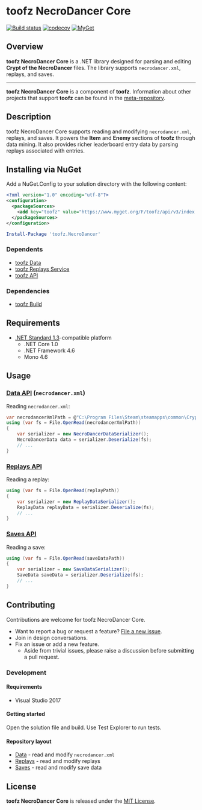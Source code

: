 # toofz NecroDancer Core

[![Build status](https://ci.appveyor.com/api/projects/status/de1vj801al1krlfa/branch/master?svg=true)](https://ci.appveyor.com/project/leonard-thieu/toofz-necrodancer-core/branch/master)
[![codecov](https://codecov.io/gh/leonard-thieu/toofz-necrodancer-core/branch/master/graph/badge.svg)](https://codecov.io/gh/leonard-thieu/toofz-necrodancer-core)
[![MyGet](https://img.shields.io/myget/toofz/v/toofz.NecroDancer.svg)](https://www.myget.org/feed/toofz/package/nuget/toofz.NecroDancer)

## Overview

**toofz NecroDancer Core** is a .NET library designed for parsing and editing **Crypt of the NecroDancer** files. 
The library supports `necrodancer.xml`, replays, and saves.

---

**toofz NecroDancer Core** is a component of **toofz**. 
Information about other projects that support **toofz** can be found in the [meta-repository](https://github.com/leonard-thieu/toofz-necrodancer).

## Description

toofz NecroDancer Core supports reading and modifying `necrodancer.xml`, replays, and saves.
It powers the **Item** and **Enemy** sections of **toofz** through data mining. 
It also provides richer leaderboard entry data by parsing replays associated with entries.

## Installing via NuGet

Add a NuGet.Config to your solution directory with the following content:

```xml
<?xml version="1.0" encoding="utf-8"?>
<configuration>
  <packageSources>
    <add key="toofz" value="https://www.myget.org/F/toofz/api/v3/index.json" />
  </packageSources>
</configuration>
```

```powershell
Install-Package 'toofz.NecroDancer'
```

### Dependents

* [toofz Data](https://github.com/leonard-thieu/toofz-data)
* [toofz Replays Service](https://github.com/leonard-thieu/replays-service)
* [toofz API](https://github.com/leonard-thieu/api.toofz.com)

### Dependencies

* [toofz Build](https://github.com/leonard-thieu/toofz-build)

## Requirements

* [.NET Standard 1.3](https://github.com/dotnet/standard/blob/master/docs/versions.md)-compatible platform
  * .NET Core 1.0
  * .NET Framework 4.6
  * Mono 4.6

## Usage

### [Data API](src/toofz.NecroDancer/Data) (`necrodancer.xml`)

Reading `necrodancer.xml`:

```csharp
var necrodancerXmlPath = @"C:\Program Files\Steam\steamapps\common\Crypt of the NecroDancer\data\necrodancer.xml";
using (var fs = File.OpenRead(necrodancerXmlPath))
{
    var serializer = new NecroDancerDataSerializer();
    NecroDancerData data = serializer.Deserialize(fs);
    // ...
}
```

### [Replays API](src/toofz.NecroDancer/Replays)

Reading a replay:

```csharp
using (var fs = File.OpenRead(replayPath))
{
    var serializer = new ReplayDataSerializer();
    ReplayData replayData = serializer.Deserialize(fs);
    // ...
}

```

### [Saves API](src/toofz.NecroDancer/Saves)

Reading a save:

```csharp
using (var fs = File.OpenRead(saveDataPath))
{
    var serializer = new SaveDataSerializer();
    SaveData saveData = serializer.Deserialize(fs);
    // ...
}
```

## Contributing

Contributions are welcome for toofz NecroDancer Core.

* Want to report a bug or request a feature? [File a new issue](https://github.com/leonard-thieu/toofz-necrodancer-core/issues).
* Join in design conversations.
* Fix an issue or add a new feature.
  * Aside from trivial issues, please raise a discussion before submitting a pull request.

### Development

#### Requirements

* Visual Studio 2017

#### Getting started

Open the solution file and build. Use Test Explorer to run tests.

#### Repository layout

* [Data](src/toofz.NecroDancer/Data) - read and modify `necrodancer.xml`
* [Replays](src/toofz.NecroDancer/Replays) - read and modify replays
* [Saves](src/toofz.NecroDancer/Saves) - read and modify save data

## License

**toofz NecroDancer Core** is released under the [MIT License](LICENSE).
